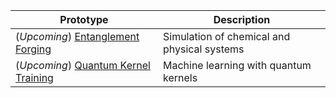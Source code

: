 |Prototype | Description |
| ------ | ------ |
| (_Upcoming_) [Entanglement Forging](https://github.com/IBM-Quantum-Prototypes/entanglement-forging) | Simulation of chemical and physical systems |
| (_Upcoming_) [Quantum Kernel Training](https://github.com/IBM-Quantum-Prototypes/quantum-kernel-training) | Machine learning with quantum kernels |
